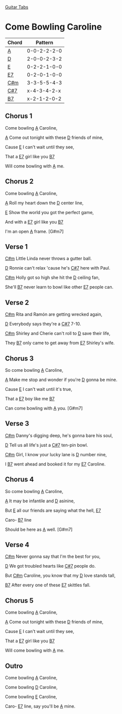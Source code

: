 [Guitar Tabs](index.md)

# Come Bowling Caroline

| Chord | Pattern |
| --- | --- |
| [A] | <a name="A">0-0-2-2-2-0</a> |
| [D] | <a name="D">2-0-0-2-3-2</a> |
| [E] | <a name="E">0-2-2-1-0-0</a> |
| [E7] | <a name="E7">0-2-0-1-0-0</a> |
| [C#m] | <a name="C#m">3-3-5-5-4-3</a> |
| [C#7] | <a name="C#7">x-4-3-4-2-x</a> |
| [B7] | <a name="B7">x-2-1-2-0-2</a> |

[A]: #A
[D]: #D
[E]: #E
[E7]: #E7
[C#m]: #C#m
[C#7]: #C#7
[B7]: #B7

## Chorus 1

Come bowling [A] Caroline,

[A] Come out tonight with these [D] friends of mine,

Cause [E] I can't wait until they see,

That a [E7] girl like you [B7]

Will come bowling with [A] me.

## Chorus 2

Come bowling [A] Caroline,

[A] Roll my heart down the [D] center line,

[E] Show the world you got the perfect game,

And with a [E7] girl like you [B7]

I'm an open [A] frame. [G#m7]

## Verse 1

[C#m] Little Linda never throws a gutter ball.

[D] Ronnie can't relax 'cause he's [C#7] here with Paul.

[C#m] Holly got so high she hit the [D] ceiling fan,

She'll [B7] never learn to bowl like other [E7] people can.

## Verse 2

[C#m] Rita and Ramón are getting wrecked again,

[D] Everybody says they're a [C#7] 7-10.

[C#m] Shirley and Cherie can't roll to [D] save their life,

They [B7] only came to get away from [E7] Shirley's wife.

## Chorus 3

So come bowling [A] Caroline,

[A] Make me stop and wonder if you're [D] gonna be mine.

Cause [E] I can't wait until it's true,

That a [E7] boy like me [B7]

Can come bowling with [A] you. [G#m7]

## Verse 3

[C#m] Danny's digging deep, he's gonna bare his soul,

[D] Tell us all life's just a [C#7] ten-pin bowl.

[C#m] Girl, I know your lucky lane is [D] number nine,

I [B7] went ahead and booked it for my [E7] Caroline.

## Chorus 4

So come bowling [A] Caroline,

[A] It may be infantile and [D] asinine,

But [E] all our friends are saying what the hell, [E7]

Caro- [B7] line

Should be here as [A] well. [G#m7]

## Verse 4

[C#m] Never gonna say that I'm the best for you,

[D] We got troubled hearts like [C#7] people do.

But [C#m] Caroline, you know that my [D] love stands tall,

[B7] After every one of these [E7] skittles fall.

## Chorus 5

Come bowling [A] Caroline,

[A] Come out tonight with these [D] friends of mine,

Cause [E] I can't wait until they see,

That a [E7] girl like you [B7]

Will come bowling with [A] me.

## Outro

Come bowling [A] Caroline,

Come bowling [D] Caroline,

Come bowling [E] Caroline,

Caro- [E7] line, say you'll be [A] mine.
